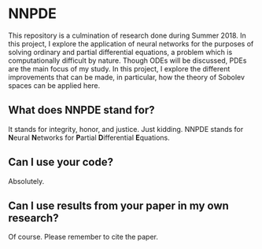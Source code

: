 # NNPDE

This repository is a culmination of research done during Summer 2018. In this project, I explore the application of neural networks for the purposes of solving ordinary and partial differential equations, a problem which is computationally difficult by nature. Though ODEs will be discussed, PDEs are the main focus of my study. In this project, I explore the different improvements that can be made, in particular, how the theory of Sobolev spaces can be applied here. 

## What does NNPDE stand for?

It stands for integrity, honor, and justice. Just kidding. NNPDE stands for **N**eural **N**etworks for **P**artial **D**ifferential **E**quations. 

## Can I use your code?

Absolutely.

## Can I use results from your paper in my own research? 

Of course. Please remember to cite the paper. 
